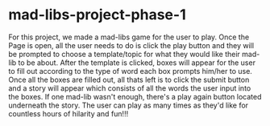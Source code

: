 # mad-libs-project-phase-1
For this project, we made a mad-libs game for the user to play. Once the Page is open, all the user needs to do is click the play button and they will be prompted to choose a template/topic for what they would like their mad-lib to be about. After the template is clicked, boxes will appear for the user to fill out according to the type of word each box prompts him/her to use. Once all the boxes are filled out, all thats left is to click the submit button and a story will appear which consists of all the words the user input into the boxes. If one mad-lib wasn't enough, there's a play again button located underneath the story. The user can play as many times as they'd like for countless hours of hilarity and fun!!!
